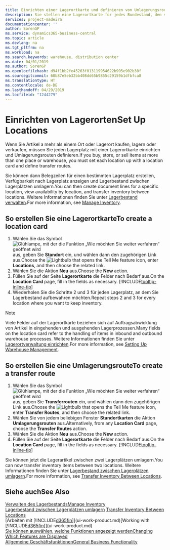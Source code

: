 ```yaml
---
title: Einrichten einer Lagerortkarte und definieren von Umlagerungsrouten| Microsoft Docs
description: Sie stellen eine Lagerortkarte für jedes Bundesland, den von Lagerartikel speichern, beispielsweise, ein Lager oder eine Vertriebsstelle und Einrichtungsrouten, um Artikel zwischen Lagerorten umlagern erstellen.
services: project-madeira
documentationcenter: ''
author: SorenGP
ms.service: dynamics365-business-central
ms.topic: article
ms.devlang: na
ms.tgt_pltfrm: na
ms.workload: na
ms.search.keywords: warehouse, distribution center
ms.date: 04/01/2019
ms.author: SorenGP
ms.openlocfilehash: d94f1bb2fe45263f013119954622b995e902b30f
ms.sourcegitcommit: 60b87e5eb32bb408dd65b9855c29159b1dfbfca8
ms.translationtype: HT
ms.contentlocale: de-DE
ms.lasthandoff: 04/29/2019
ms.locfileid: "1244279"
---
```

# <a name="set-up-locations"></a><span data-ttu-id="3fde8-103">Einrichten von Lagerorten</span><span class="sxs-lookup"><span data-stu-id="3fde8-103">Set Up Locations</span></span>
<span data-ttu-id="3fde8-104">Wenn Sie Artikel a mehr als einem Ort oder Lagerort kaufen, lagern oder verkaufen, müssen Sie jeden Lagerplatz mit einer Lagerortkarte einrichten und Umlagerungsrouten definieren.</span><span class="sxs-lookup"><span data-stu-id="3fde8-104">If you buy, store, or sell items at more than one place or warehouse, you must set each location up with a location card and define transfer routes.</span></span>

<span data-ttu-id="3fde8-105">Sie können dann Belegzeilen für einen bestimmten Lagerplatz erstellen, Verfügbarkeit nach Lagerplatz anzeigen und Lagerbestand zwischen Lagerplätzen umlagern.</span><span class="sxs-lookup"><span data-stu-id="3fde8-105">You can then create document lines for a specific location, view availability by location, and transfer inventory between locations.</span></span> <span data-ttu-id="3fde8-106">Weitere Informationen finden Sie unter [Lagerbestand verwalten](inventory-manage-inventory.md).</span><span class="sxs-lookup"><span data-stu-id="3fde8-106">For more information, see [Manage Inventory](inventory-manage-inventory.md).</span></span>

## <a name="to-create-a-location-card"></a><span data-ttu-id="3fde8-107">So erstellen Sie eine Lagerortkarte</span><span class="sxs-lookup"><span data-stu-id="3fde8-107">To create a location card</span></span>
1. <span data-ttu-id="3fde8-108">Wählen Sie das Symbol ![Glühlampe, mit der die Funktion „Wie möchten Sie weiter verfahren“ geöffnet wird](media/ui-search/search_small.png "Wie möchten Sie weiter verfahren?") aus, geben Sie **Standort** ein, und wählen dann den zugehörigen Link aus.</span><span class="sxs-lookup"><span data-stu-id="3fde8-108">Choose the ![Lightbulb that opens the Tell Me feature](media/ui-search/search_small.png "Tell me what you want to do") icon, enter **Locations**, and then choose the related link.</span></span>
2. <span data-ttu-id="3fde8-109">Wählen Sie die Aktion **Neu** aus.</span><span class="sxs-lookup"><span data-stu-id="3fde8-109">Choose the **New** action.</span></span>
3. <span data-ttu-id="3fde8-110">Füllen Sie auf der Seite **Lagerortkarte** die Felder nach Bedarf aus.</span><span class="sxs-lookup"><span data-stu-id="3fde8-110">On the **Location Card** page, fill in the fields as necessary.</span></span> [!INCLUDE[tooltip-inline-tip](includes/tooltip-inline-tip_md.md)]
4. <span data-ttu-id="3fde8-111">Wiederholen Sie die Schritte 2 und 3 für jeden Lagerplatz, an dem Sie Lagerbestand aufbewahren möchten.</span><span class="sxs-lookup"><span data-stu-id="3fde8-111">Repeat steps 2 and 3 for every location where you want to keep inventory.</span></span>

> [!NOTE]  
> <span data-ttu-id="3fde8-112">Viele Felder auf der Lagerortkarte beziehen sich auf Auftragsabwicklung von Artikel in eingehenden und ausgehenden Lagerprozessen.</span><span class="sxs-lookup"><span data-stu-id="3fde8-112">Many fields on the location card refer to the handling of items in inbound and outbound warehouse processes.</span></span> <span data-ttu-id="3fde8-113">Weitere Informationen finden Sie unter [Lagerortverwaltung einrichten](warehouse-setup-warehouse.md).</span><span class="sxs-lookup"><span data-stu-id="3fde8-113">For more information, see [Setting Up Warehouse Management](warehouse-setup-warehouse.md).</span></span>

## <a name="to-create-a-transfer-route"></a><span data-ttu-id="3fde8-114">So erstellen Sie eine Umlagerungsroute</span><span class="sxs-lookup"><span data-stu-id="3fde8-114">To create a transfer route</span></span>
1. <span data-ttu-id="3fde8-115">Wählen Sie das Symbol ![Glühlampe, mit der die Funktion „Wie möchten Sie weiter verfahren“ geöffnet wird](media/ui-search/search_small.png "Wie möchten Sie weiter verfahren?") aus, geben Sie **Transferrouten** ein, und wählen dann den zugehörigen Link aus.</span><span class="sxs-lookup"><span data-stu-id="3fde8-115">Choose the ![Lightbulb that opens the Tell Me feature](media/ui-search/search_small.png "Tell me what you want to do") icon, enter **Transfer Routes**, and then choose the related link.</span></span>
2. <span data-ttu-id="3fde8-116">Wählen Sie von jedem beliebigen Fenster **Standortkarten** die Aktion **Umlagerungsrouten** aus.</span><span class="sxs-lookup"><span data-stu-id="3fde8-116">Alternatively, from any **Location Card** page, choose the **Transfer Routes** action.</span></span>
3. <span data-ttu-id="3fde8-117">Wählen Sie die Aktion **Neu** aus.</span><span class="sxs-lookup"><span data-stu-id="3fde8-117">Choose the **New** action.</span></span>
4. <span data-ttu-id="3fde8-118">Füllen Sie auf der Seite **Lagerortkarte** die Felder nach Bedarf aus.</span><span class="sxs-lookup"><span data-stu-id="3fde8-118">On the **Location Card** page, fill in the fields as necessary.</span></span> [!INCLUDE[tooltip-inline-tip](includes/tooltip-inline-tip_md.md)]

<span data-ttu-id="3fde8-119">Sie können jetzt die Lagerartikel zwischen zwei Lagerplätzen umlagern.</span><span class="sxs-lookup"><span data-stu-id="3fde8-119">You can now transfer inventory items between two locations.</span></span> <span data-ttu-id="3fde8-120">Weitere Informationen finden Sie unter [Lagerbestand zwischen Lagerplätzen umlagern](inventory-how-transfer-between-locations.md).</span><span class="sxs-lookup"><span data-stu-id="3fde8-120">For more information, see [Transfer Inventory Between Locations](inventory-how-transfer-between-locations.md).</span></span>    

## <a name="see-also"></a><span data-ttu-id="3fde8-121">Siehe auch</span><span class="sxs-lookup"><span data-stu-id="3fde8-121">See Also</span></span>
[<span data-ttu-id="3fde8-122">Verwalten des Lagerbestands</span><span class="sxs-lookup"><span data-stu-id="3fde8-122">Manage Inventory</span></span>](inventory-manage-inventory.md)  
<span data-ttu-id="3fde8-123">[Lagerbestand zwischen Lagerplätzen umlagern](inventory-how-transfer-between-locations.md)  </span><span class="sxs-lookup"><span data-stu-id="3fde8-123">[Transfer Inventory Between Locations](inventory-how-transfer-between-locations.md)  </span></span>  
<span data-ttu-id="3fde8-124">[Arbeiten mit [!INCLUDE[d365fin](includes/d365fin_md.md)]](ui-work-product.md)</span><span class="sxs-lookup"><span data-stu-id="3fde8-124">[Working with [!INCLUDE[d365fin](includes/d365fin_md.md)]](ui-work-product.md)</span></span>  
[<span data-ttu-id="3fde8-125">Sie können auswählen, welche Funktionen angezeigt werden</span><span class="sxs-lookup"><span data-stu-id="3fde8-125">Changing Which Features are Displayed</span></span>](ui-experiences.md)  
[<span data-ttu-id="3fde8-126">Allgemeine Geschäftsfunktionen</span><span class="sxs-lookup"><span data-stu-id="3fde8-126">General Business Functionality</span></span>](ui-across-business-areas.md)

